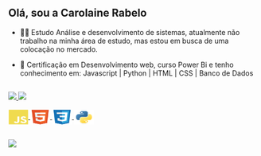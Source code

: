 ##  Olá, sou a Carolaine Rabelo

- 👩‍💻 Estudo Análise e desenvolvimento de sistemas, atualmente não trabalho na minha área de estudo, mas estou em busca de uma colocação no mercado.


- 📔 Certificação em Desenvolvimento web, curso Power Bi e tenho conhecimento em: Javascript | Python | HTML | CSS | Banco de Dados  

##

<div>
  <a href="https://github.com/caaasanttt">
  <img height="180em" src="https://github-readme-stats.vercel.app/api?username=caaasanttt&show_icons=true&theme=dark&include_all_commits=true&count_private=true"/>
  <img height="180em" src="https://github-readme-stats.vercel.app/api/top-langs/?username=caaasanttt&layout=compact&langs_count=16&theme=dark"/>
</div>
  
<div style="display: inline_block"><br>
  <img align="center" alt="Caaasanttt-Js" height="30" width="40" src="https://raw.githubusercontent.com/devicons/devicon/master/icons/javascript/javascript-plain.svg">
  <img align="center" alt="Caaasanttt-HTML" height="30" width="40" src="https://raw.githubusercontent.com/devicons/devicon/master/icons/html5/html5-original.svg">
  <img align="center" alt="Caaasanttt-CSS" height="30" width="40" src="https://raw.githubusercontent.com/devicons/devicon/master/icons/css3/css3-original.svg">
  <img align="center" alt="Caaasanttt-Python" height="30" width="40" src="https://raw.githubusercontent.com/devicons/devicon/master/icons/python/python-original.svg">
</div>
  
##
  
<div>
  <a href="https://www.linkedin.com/in/carolaine-rabelo/" target="_blank"><img src="https://img.shields.io/badge/-LinkedIn-%230077B5?style=for-the-badge&logo=linkedin&logoColor=white" target="_blank"></a>   
</div>

